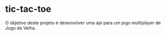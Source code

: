 # tic-tac-toe
O objetivo deste projeto é desenvolver uma api para um jogo multiplayer de Jogo da Velha.
